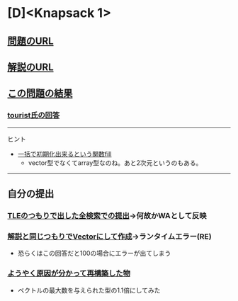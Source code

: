 # \[D\]\<Knapsack 1\>

## [問題のURL](https://atcoder.jp/contests/dp/tasks/dp_d)

## [解説のURL](https://qiita.com/drken/items/dc53c683d6de8aeacf5a#d-%E5%95%8F%E9%A1%8C---knapsack-1)

## [この問題の結果](https://atcoder.jp/contests/dp/submissions?f.Task=dp_d&f.LanguageName=C%2B%2B&f.Status=AC&f.User=)

### [tourist氏の回答](https://atcoder.jp/contests/dp/submissions/8996432)

<!---- 「問題の結果の見方」
 PROBLEMS→問題番号一覧→回答者数→accepted＋言語をセレクトする 
 ---->

-----

ヒント

* [一括で初期化出来るという関数fill](https://cpprefjp.github.io/reference/array/array/fill.html)
    * vector型でなくてarray型なのね。あと2次元というのもある。

-----

## 自分の提出

### [TLEのつもりで出した全検索での提出](https://atcoder.jp/contests/dp/submissions/26114239)→何故かWAとして反映

### [解説と同じつもりでVectorにして作成](https://atcoder.jp/contests/dp/submissions/26332019)→ランタイムエラー(RE)

* 恐らくはこの回答だと100の場合にエラーが出てしまう

### [ようやく原因が分かって再構築した物](https://atcoder.jp/contests/dp/submissions/26336621)

* ベクトルの最大数を与えられた型の1.1倍にしてみた
